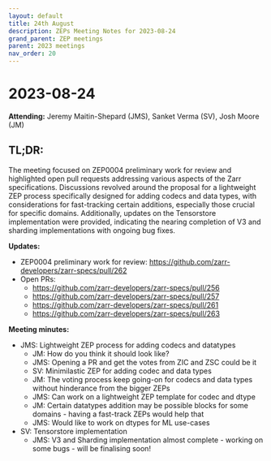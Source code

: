 ```yaml
---
layout: default
title: 24th August
description: ZEPs Meeting Notes for 2023-08-24
grand_parent: ZEP meetings
parent: 2023 meetings
nav_order: 20
---
```


# 2023-08-24

**Attending:** Jeremy Maitin-Shepard (JMS), Sanket Verma (SV), Josh Moore (JM)

## TL;DR:

The meeting focused on ZEP0004 preliminary work for review and highlighted open pull requests addressing various aspects of the Zarr specifications. Discussions revolved around the proposal for a lightweight ZEP process specifically designed for adding codecs and data types, with considerations for fast-tracking certain additions, especially those crucial for specific domains. Additionally, updates on the Tensorstore implementation were provided, indicating the nearing completion of V3 and sharding implementations with ongoing bug fixes.

**Updates:**

- ZEP0004 preliminary work for review: <https://github.com/zarr-developers/zarr-specs/pull/262>
- Open PRs:
    - <https://github.com/zarr-developers/zarr-specs/pull/256>
    - <https://github.com/zarr-developers/zarr-specs/pull/257>
    - <https://github.com/zarr-developers/zarr-specs/pull/261>
    - <https://github.com/zarr-developers/zarr-specs/pull/263>

**Meeting minutes:**

- JMS: Lightweight ZEP process for adding codecs and datatypes
    - JM: How do you think it should look like?
    - JMS: Opening a PR and get the votes from ZIC and ZSC could be it
    - SV: Minimilastic ZEP for adding codec and data types
    - JM: The voting process keep going-on for codecs and data types without hinderance from the bigger ZEPs
    - JMS: Can work on a lightweight ZEP template for codec and dtype
    - JM: Certain datatypes addition may be possible blocks for some domains - having a fast-track ZEPs would help that
    - JMS: Would like to work on dtypes for ML use-cases
- SV: Tensorstore implementation
    - JMS: V3 and Sharding implementation almost complete - working on some bugs - will be finalising soon!
